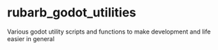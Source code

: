 # rubarb_godot_utilities
Various godot utility scripts and functions to make development and life easier in general

